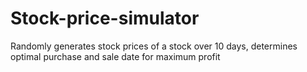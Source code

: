 # Stock-price-simulator
Randomly generates stock prices of a stock over 10 days, determines optimal purchase and sale date for maximum profit
